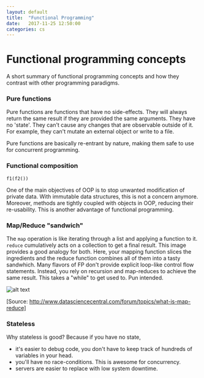 ```yaml
---
layout: default
title:  "Functional Programming"
date:   2017-11-25 12:50:00
categories: cs
---
```


# Functional programming concepts

A short summary of functional programming concepts and how they contrast with other programming paradigms.

### Pure functions
Pure functions are functions that have no side-effects. They will always return the same result if they are provided the same 
arguments. They have no 'state'. They can't cause any changes that are observable outside of it. For example, they can't 
mutate an external object or write to a file.

Pure functions are basically re-entrant by nature, making them safe to use for concurrent programming.

### Functional composition
```
f1(f2())
```

One of the main objectives of OOP is to stop unwanted modification of private data. With immutable data structures, this is not a concern anymore. Moreover, methods are tightly coupled with objects in OOP, reducing their re-usability. This is another advantage of functional programming.

### Map/Reduce "sandwich"
The `map` operation is like iterating through a list and applying a function to it. `reduce` cumulatively acts on a collection
to get a final result. This image provides a good analogy for both. Here, your mapping function slices the ingredients and the
reduce function combines all of them into a tasty sandwhich.
Many flavors of FP don't provide explicit loop-like control flow statements. Instead, you rely on recursion and map-reduces to 
achieve the same result. This takes a "while" to get used to. Pun intended.

![alt text](http://api.ning.com/files/-3i3rVffQH2bautHoYhtuyn-BhEFBMR3TNXJzACS9ATLysgH7VID6G3-DRqv65rcjsIwZ7riHJZ9rtS9XGWzIc326dpaeNvF/bor55.PNG)

[Source: http://www.datasciencecentral.com/forum/topics/what-is-map-reduce]

### Stateless
Why stateless is good? Because if you have no state,
 * it's easier to debug code, you don't have to keep track of hundreds of variables in your head.
 * you'll have no race-conditions. This is awesome for concurrency.
 * servers are easier to replace with low system downtime.


